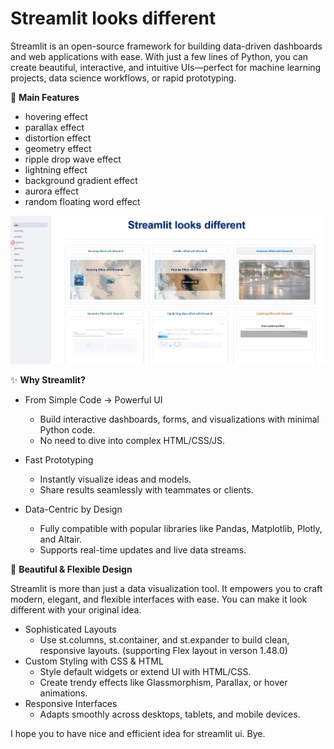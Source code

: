 # Streamlit looks different


Streamlit is an open-source framework for building data-driven dashboards and web applications with ease. With just a few lines of Python, you can create beautiful, interactive, and intuitive UIs—perfect for machine learning projects, data science workflows, or rapid prototyping.

🐬 **Main Features**
- hovering effect
- parallax effect
- distortion effect
- geometry effect
- ripple drop wave effect
- lightning effect
- background gradient effect
- aurora effect
- random floating word effect

![image info](./images/main.jpg)

✨ **Why Streamlit?**

- From Simple Code → Powerful UI
   - Build interactive dashboards, forms, and visualizations with minimal Python code.
   - No need to dive into complex HTML/CSS/JS.

- Fast Prototyping
   - Instantly visualize ideas and models.
   - Share results seamlessly with teammates or clients.

- Data-Centric by Design
   - Fully compatible with popular libraries like Pandas, Matplotlib, Plotly, and Altair.
   - Supports real-time updates and live data streams.

🎨 **Beautiful & Flexible Design**

Streamlit is more than just a data visualization tool.
It empowers you to craft modern, elegant, and flexible interfaces with ease.
You can make it look different with your original idea.

- Sophisticated Layouts
  - Use st.columns, st.container, and st.expander to build clean, responsive layouts. (supporting Flex layout in verson 1.48.0)
- Custom Styling with CSS & HTML
  - Style default widgets or extend UI with HTML/CSS.
  - Create trendy effects like Glassmorphism, Parallax, or hover animations.
- Responsive Interfaces
  - Adapts smoothly across desktops, tablets, and mobile devices.

I hope you to have nice and efficient idea for streamlit ui. Bye.





